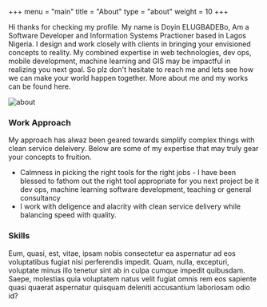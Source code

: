 +++
menu = "main"
title = "About"
type = "about"
weight = 10
+++

Hi thanks for checking my profile. My name is Doyin ELUGBADEBo, Am a Software Developer and Information Systems Practioner based in Lagos Nigeria. I design and work closely with clients in bringing your envisioned concepts to reality. My combined expertise in web technologies, dev ops, mobile development, machine learning and GIS may be impactful in realizing you next goal. So plz don't hesitate to reach me and lets see how we can make your world happen together. More about me and my works can be found here. 

![about](../images/mac.jpg)

### Work Approach

My approach has alwaz been geared towards simplify complex things with clean service deleivery. Below are some of my expertise that may truly gear your concepts to fruition.
- Calmness in picking the right tools for the right jobs - I have been blessed to fathom out the right tool appropriate for you next project be it dev ops, machine learning software development, teaching or general consultancy
- I work with deligence and alacrity with clean service delivery while balancing speed with quality.  

### Skills

Eum, quasi, est, vitae, ipsam nobis consectetur ea aspernatur ad eos voluptatibus fugiat nisi perferendis impedit. Quam, nulla, excepturi, voluptate minus illo tenetur sint ab in culpa cumque impedit quibusdam. Saepe, molestias quia voluptatem natus velit fugiat omnis rem eos sapiente quasi quaerat aspernatur quisquam deleniti accusantium laboriosam odio id?
